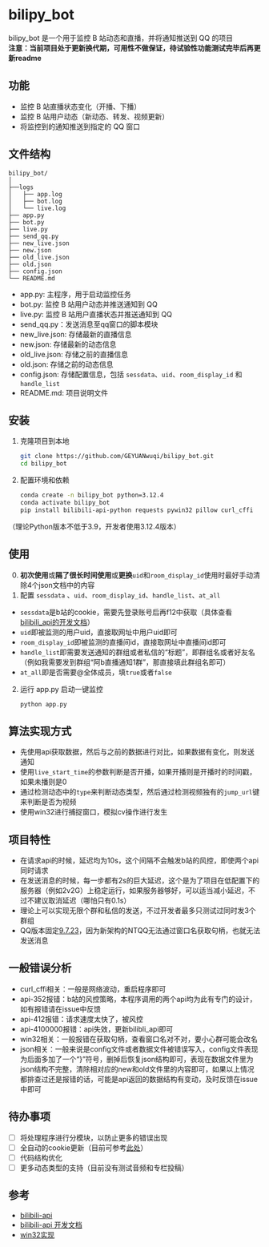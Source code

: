 # bilipy_bot

bilipy_bot 是一个用于监控 B 站动态和直播，并将通知推送到 QQ 的项目
</br>**注意：当前项目处于更新换代期，可用性不做保证，待试验性功能测试完毕后再更新readme**

## 功能

- 监控 B 站直播状态变化（开播、下播）
- 监控 B 站用户动态（新动态、转发、视频更新）
- 将监控到的通知推送到指定的 QQ 窗口

## 文件结构

```
bilipy_bot/
│
├──logs
│   ├── app.log
│   ├── bot.log
│   └── live.log
├── app.py
├── bot.py
├── live.py
├── send_qq.py
├── new_live.json
├── new.json
├── old_live.json
├── old.json
├── config.json
└── README.md
```
- app.py: 主程序，用于启动监控任务
- bot.py: 监控 B 站用户动态并推送通知到 QQ
- live.py: 监控 B 站用户直播状态并推送通知到 QQ
- send_qq.py：发送消息至qq窗口的脚本模块
- new_live.json: 存储最新的直播信息
- new.json: 存储最新的动态信息
- old_live.json: 存储之前的直播信息
- old.json: 存储之前的动态信息
- config.json: 存储配置信息，包括 `sessdata`、`uid`、`room_display_id` 和 `handle_list`
- README.md: 项目说明文件

## 安装

1. 克隆项目到本地
    ```sh
    git clone https://github.com/GEYUANwuqi/bilipy_bot.git
    cd bilipy_bot
    ```

2. 配置环境和依赖
    ```sh
    conda create -n bilipy_bot python=3.12.4
    conda activate bilipy_bot
    pip install bilibili-api-python requests pywin32 pillow curl_cffi
    ```
（理论Python版本不低于3.9，开发者使用3.12.4版本）

## 使用
0. **初次使用**或**隔了很长时间使用**或**更换**`uid`和`room_display_id`使用时最好手动清除4个json文档中的内容
1. 配置 `sessdata` 、`uid`、`room_display_id`、`handle_list`、`at_all`
- `sessdata`是b站的cookie，需要先登录账号后再f12中获取（具体查看[bilibili_api的开发文档](https://nemo2011.github.io/bilibili-api/#/get-credential)）
- `uid`即被监测的用户uid，直接取网址中用户uid即可
- `room_display_id`即被监测的直播间id，直接取网址中直播间id即可
- `handle_list`即需要发送通知的群组或者私信的“标题”，即群组名或者好友名（例如我需要发到群组“阿b直播通知1群”，那直接填此群组名即可）
- `at_all`即是否需要@全体成员，填`true`或者`false`
2. 运行 app.py 启动一键监控
    ```sh
    python app.py
    ```


## 算法实现方式
- 先使用api获取数据，然后与之前的数据进行对比，如果数据有变化，则发送通知
- 使用`live_start_time`的参数判断是否开播，如果开播则是开播时的时间戳，如果未播则是0
- 通过检测动态中的`type`来判断动态类型，然后通过检测视频独有的`jump_url`键来判断是否为视频
- 使用win32进行捕捉窗口，模拟cv操作进行发生

## 项目特性

- 在请求api的时候，延迟均为10s，这个间隔不会触发b站的风控，即使两个api同时请求
- 在发送消息的时候，每一步都有2s的巨大延迟，这个是为了项目在低配置下的服务器（例如2v2G）上稳定运行，如果服务器够好，可以适当减小延迟，不过不建议取消延迟（哪怕只有0.1s）
- 理论上可以实现无限个群和私信的发送，不过开发者最多只测试过同时发3个群组
- QQ版本固定[9.7.23](https://dldir1.qq.com/qqfile/qq/PCQQ9.7.23/QQ9.7.23.29400.exe)，因为新架构的NTQQ无法通过窗口名获取句柄，也就无法发送消息

## 一般错误分析
- curl_cffi相关：一般是网络波动，重启程序即可
- api-352报错：b站的风控策略，本程序调用的两个api均为此有专门的设计，如有报错请在issue中反馈
- api-412报错：请求速度太快了，被风控
- api-4100000报错：api失效，更新bilibli_api即可
- win32相关：一般报错在获取句柄，查看窗口名对不对，要小心群可能会改名
- json相关：一般来说是config文件或者数据文件被错误写入，config文件表现为后面多加了一个“}”符号，删掉后恢复json结构即可，表现在数据文件里为json结构不完整，清除相对应的new和old文件里的内容即可，如果以上情况都排查过还是报错的话，可能是api返回的数据结构有变动，及时反馈在issue中即可

## 待办事项
- [ ] 将处理程序进行分模块，以防止更多的错误出现
- [ ] 全自动的cookie更新（目前可参考[此处](https://socialsisteryi.github.io/bilibili-API-collect/docs/login/cookie_refresh.html)）
- [ ] 代码结构优化
- [ ] 更多动态类型的支持（目前没有测试音频和专栏投稿）

## 参考
- [bilibili-api](https://github.com/nemo2011/bilibili-api)
- [bilibili-api 开发文档](https://nemo2011.github.io/bilibili-api/#/)
- [win32实现](https://www.bilibili.com/video/BV1Sk4y1Z7ue/)
